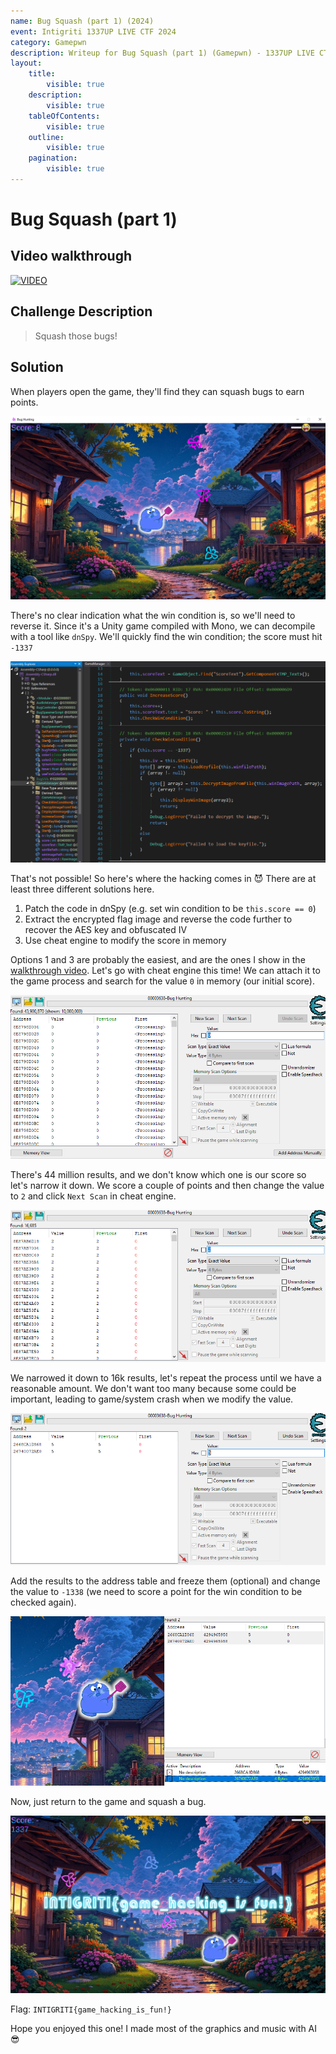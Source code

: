 ```yaml
---
name: Bug Squash (part 1) (2024)
event: Intigriti 1337UP LIVE CTF 2024
category: Gamepwn
description: Writeup for Bug Squash (part 1) (Gamepwn) - 1337UP LIVE CTF (2024) 💜
layout:
    title:
        visible: true
    description:
        visible: true
    tableOfContents:
        visible: true
    outline:
        visible: true
    pagination:
        visible: true
---
```


# Bug Squash (part 1)

## Video walkthrough

[![VIDEO](https://img.youtube.com/vi/VoT74JOGWgA/0.jpg)](https://youtu.be/VoT74JOGWgA "Hacking Unity Games with Cheat Engine and dnSpy")

## Challenge Description

> Squash those bugs!

## Solution

When players open the game, they'll find they can squash bugs to earn points.

![](./images/0.PNG)

There's no clear indication what the win condition is, so we'll need to reverse it. Since it's a Unity game compiled with Mono, we can decompile with a tool like `dnSpy`. We'll quickly find the win condition; the score must hit `-1337`

![](./images/1.PNG)

That's not possible! So here's where the hacking comes in 😈 There are at least three different solutions here.

1. Patch the code in dnSpy (e.g. set win condition to be `this.score == 0`)
2. Extract the encrypted flag image and reverse the code further to recover the AES key and obfuscated IV
3. Use cheat engine to modify the score in memory

Options 1 and 3 are probably the easiest, and are the ones I show in the [walkthrough video](https://youtu.be/VoT74JOGWgA). Let's go with cheat engine this time! We can attach it to the game process and search for the value `0` in memory (our initial score).

![](./images/2.PNG)

There's 44 million results, and we don't know which one is our score so let's narrow it down. We score a couple of points and then change the value to `2` and click `Next Scan` in cheat engine.

![](./images/3.PNG)

We narrowed it down to 16k results, let's repeat the process until we have a reasonable amount. We don't want too many because some could be important, leading to game/system crash when we modify the value.

![](./images/4.PNG)

Add the results to the address table and freeze them (optional) and change the value to `-1338` (we need to score a point for the win condition to be checked again).

![](./images/5.PNG)

Now, just return to the game and squash a bug.

![](./images/6.PNG)

Flag: `INTIGRITI{game_hacking_is_fun!}`

Hope you enjoyed this one! I made most of the graphics and music with AI 😎
